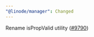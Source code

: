 ```yaml
---
"@linode/manager": Changed
---
```


Rename isPropValid utility ([#9790](https://github.com/linode/manager/pull/9790))
